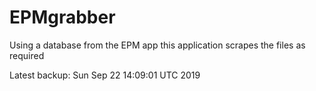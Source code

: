 # EPMgrabber
Using a database from the EPM app this application scrapes the files as required


Latest backup: Sun Sep 22 14:09:01 UTC 2019
